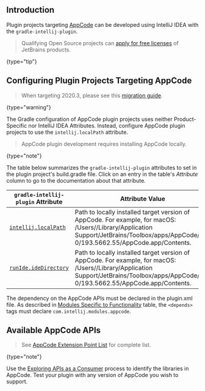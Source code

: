 [//]: # (title: AppCode Plugin Development)

<!-- Copyright 2000-2021 JetBrains s.r.o. and other contributors. Use of this source code is governed by the Apache 2.0 license that can be found in the LICENSE file. -->

## Introduction
Plugin projects targeting [AppCode](https://www.jetbrains.com/objc/) can be developed using IntelliJ IDEA with the `gradle-intellij-plugin`.

 >  Qualifying Open Source projects can [apply for free licenses](https://www.jetbrains.com/community/opensource/) of JetBrains products.
 >
 {type="tip"}

## Configuring Plugin Projects Targeting AppCode

 >  When targeting 2020.3, please see this [migration guide](https://blog.jetbrains.com/clion/2020/12/migration-guide-for-plugins-2020-3/).
 >
 {type="warning"}

The Gradle configuration of AppCode plugin projects uses neither Product-Specific nor IntelliJ IDEA Attributes.
Instead, configure AppCode plugin projects to use the `intellij.localPath` attribute.

 >  AppCode plugin development requires installing AppCode locally.
 >
 {type="note"}

The table below summarizes the `gradle-intellij-plugin` attributes to set in the plugin project's <path>build.gradle</path> file.
Click on an entry in the table's *Attribute* column to go to the documentation about that attribute.

| `gradle-intellij-plugin` Attribute | Attribute Value                                                                                                                                                                                        |
| ---------------------------------- | ------------------------------------------------------------------------------------------------------------------------------------------------------------------------------------------------------ |
| [`intellij.localPath`][properties] | Path to locally installed target version of AppCode. For example, for macOS:<br/><path>/Users/<user name>/Library/Application Support/JetBrains/Toolbox/apps/AppCode/ch-0/193.5662.55/AppCode.app/Contents</path>. |
| [`runIde.ideDirectory`][dsl]       | Path to locally installed target version of AppCode. For example, for macOS:<br/><path>/Users/<user name>/Library/Application Support/JetBrains/Toolbox/apps/AppCode/ch-0/193.5662.55/AppCode.app/Contents</path>. |

[properties]: https://github.com/JetBrains/gradle-intellij-plugin/blob/master/README.md#intellij-platform-properties
[dsl]: https://github.com/JetBrains/gradle-intellij-plugin/blob/master/README.md#running-dsl

The dependency on the AppCode APIs must be declared in the <path>plugin.xml</path> file.
As described in [Modules Specific to Functionality](plugin_compatibility.md#modules-specific-to-functionality) table, the `<depends>` tags must declare `com.intellij.modules.appcode`.

## Available AppCode APIs

 > See [AppCode Extension Point List](appcode_extension_point_list.md) for complete list.
 >
 {type="note"}

Use the [Exploring APIs as a Consumer](plugin_compatibility.md#exploring-apis-as-a-consumer) process to identify the libraries in AppCode.
Test your plugin with any version of AppCode you wish to support.